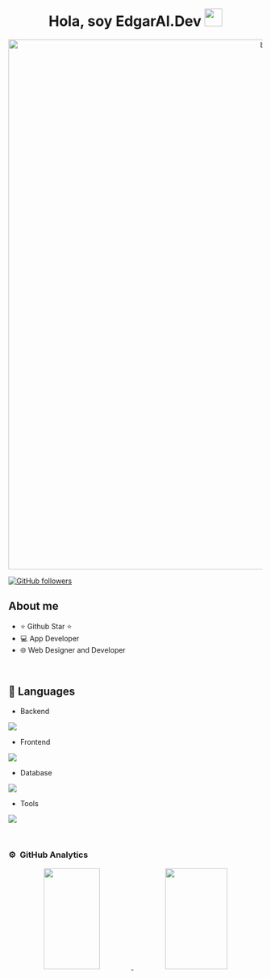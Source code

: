
<div align="center">
<h1 align="center">Hola, soy EdgarAl.Dev <img src="https://media.giphy.com/media/hvRJCLFzcasrR4ia7z/giphy.gif" width="35"></h1>
</div>
<div align="center">
<img width="1050" alt="banner git" src="https://github.com/user-attachments/assets/0ae9b11e-b422-4fcb-a906-760fb5581e05">
</div>

[![GitHub followers](https://img.shields.io/github/followers/edgar-alvarez-checo?style=social)](https://github.com/edgar-alvarez-checo)

## About me

- ⭐ Github Star ⭐
- 💻 App Developer
- 🌐 Web Designer and Developer
<br>

## 📖 Languages
- Backend
<p align="left">
  <a href="https://skillicons.dev">
    <img src="https://skillicons.dev/icons?i=php,java,py" />
  </a>
</p>

- Frontend
<p align="left">
  <a href="https://skillicons.dev">
    <img src="https://skillicons.dev/icons?i=js,react" />
  </a>
</p>

- Database
<p align="left">
  <a href="https://skillicons.dev">
    <img src="https://skillicons.dev/icons?i=mysql,sqlserver" />
  </a>
</p>

- Tools
<p align="left">
  <a href="https://skillicons.dev">
    <img src="https://skillicons.dev/icons?i=git,github,docker,figma,idea,vscode,linux" />
  </a>
</p>

<br>

### ⚙️ &nbsp;GitHub Analytics

<p align="center">
  <a href="https://github.com/edgar-alvarez-checo">
    <!-- GitHub Stats -->
    <img width="47%" height="200px" src="https://github-readme-stats.vercel.app/api?username=edgar-alvarez-checo&show_icons=true&theme=algolia&include_all_commits=true&count_private=true"/>
  </a>
  <a href="https://github.com/edgar-alvarez-checo">
    <img width="49.5%" height="200px" src="https://github-readme-streak-stats.herokuapp.com/?user=edgar-alvarez-checo&theme=algolia"/>
  </a>
</p>

